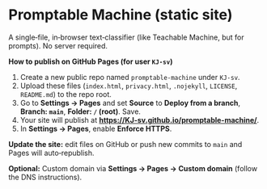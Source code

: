# Promptable Machine (static site)

A single‑file, in‑browser text‑classifier (like Teachable Machine, but for prompts). No server required.

**How to publish on GitHub Pages (for user `KJ-sv`)**

1) Create a new public repo named `promptable-machine` under `KJ-sv`.
2) Upload these files (`index.html`, `privacy.html`, `.nojekyll`, `LICENSE`, `README.md`) to the repo root.
3) Go to **Settings → Pages** and set **Source** to **Deploy from a branch**, **Branch: `main`**, **Folder: `/` (root)**. Save.
4) Your site will publish at **https://KJ-sv.github.io/promptable-machine/**.
5) In **Settings → Pages**, enable **Enforce HTTPS**.

**Update the site:** edit files on GitHub or push new commits to `main` and Pages will auto‑republish.

**Optional:** Custom domain via **Settings → Pages → Custom domain** (follow the DNS instructions).
